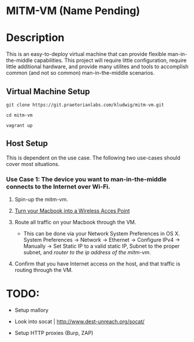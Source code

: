 # MITM-VM (Name Pending)

# Description
This is an easy-to-deploy virtual machine that can provide flexible man-in-the-middle capabilities. This project will require little configuration, require little additional hardware, and provide many utilites and tools to accomplish common (and not so common) man-in-the-middle scenarios.

## Virtual Machine Setup
`git clone https://git.praetorianlabs.com/kludwig/mitm-vm.git`

`cd mitm-vm`

`vagrant up`

## Host Setup
This is dependent on the use case. The following two use-cases should cover most situations.
### Use Case 1: The device you want to man-in-the-middle connects to the Internet over Wi-Fi.
1. Spin-up the mitm-vm.

2. [Turn your Macbook into a Wireless Acces Point](http://support.apple.com/kb/PH13855?locale=en_US)

3. Route all traffic on your Macbook through the VM. 
    * This can be done via your Network System Preferences in OS X. System Preferences → Network → Ethernet → Configure IPv4 → Manually → Set Static IP to a valid static IP, Subnet to the proper subnet, and _router to the ip address of the mitm-vm_.

4. Confirm that you have Internet access on the host, and that traffic is routing through the VM.

# TODO:
* Setup mallory

* Look into socat | http://www.dest-unreach.org/socat/

* Setup HTTP proxies (Burp, ZAP)
